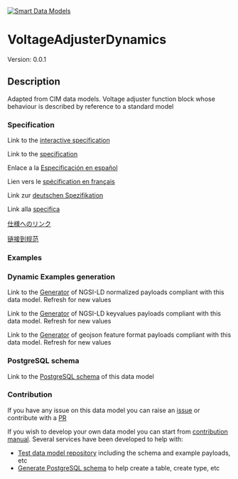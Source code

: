 [![Smart Data Models](https://smartdatamodels.org/wp-content/uploads/2022/01/SmartDataModels_logo.png "Logo")](https://smartdatamodels.org)
# VoltageAdjusterDynamics
Version: 0.0.1

## Description 

Adapted from CIM data models. Voltage adjuster function block whose behaviour is described by reference to a standard model
### Specification

Link to the [interactive specification](https://swagger.lab.fiware.org/?url=https://smart-data-models.github.io/dataModel.EnergyCIM/VoltageAdjusterDynamics/swagger.yaml)

Link to the [specification](https://github.com/smart-data-models/dataModel.EnergyCIM/blob/master/VoltageAdjusterDynamics/doc/spec.md)

Enlace a la [Especificación en español](https://github.com/smart-data-models/dataModel.EnergyCIM/blob/master/VoltageAdjusterDynamics/doc/spec_ES.md)

Lien vers le [spécification en français](https://github.com/smart-data-models/dataModel.EnergyCIM/blob/master/VoltageAdjusterDynamics/doc/spec_FR.md)

Link zur [deutschen Spezifikation](https://github.com/smart-data-models/dataModel.EnergyCIM/blob/master/VoltageAdjusterDynamics/doc/spec_DE.md)

Link alla [specifica](https://github.com/smart-data-models/dataModel.EnergyCIM/blob/master/VoltageAdjusterDynamics/doc/spec_IT.md)

[仕様へのリンク](https://github.com/smart-data-models/dataModel.EnergyCIM/blob/master/VoltageAdjusterDynamics/doc/spec_JA.md)

[链接到规范](https://github.com/smart-data-models/dataModel.EnergyCIM/blob/master/VoltageAdjusterDynamics/doc/spec_ZH.md)
### Examples
### Dynamic Examples generation

Link to the [Generator](https://smartdatamodels.org/extra/ngsi-ld_generator.php?schemaUrl=https://raw.githubusercontent.com/smart-data-models/dataModel.EnergyCIM/master/VoltageAdjusterDynamics/schema.json&email=info@smartdatamodels.org) of NGSI-LD normalized payloads compliant with this data model. Refresh for new values

Link to the [Generator](https://smartdatamodels.org/extra/ngsi-ld_generator_keyvalues.php?schemaUrl=https://raw.githubusercontent.com/smart-data-models/dataModel.EnergyCIM/master/VoltageAdjusterDynamics/schema.json&email=info@smartdatamodels.org) of NGSI-LD keyvalues payloads compliant with this data model. Refresh for new values

Link to the [Generator](https://smartdatamodels.org/extra/geojson_features_generator.php?schemaUrl=https://raw.githubusercontent.com/smart-data-models/dataModel.EnergyCIM/master/VoltageAdjusterDynamics/schema.json&email=info@smartdatamodels.org) of geojson feature format payloads compliant with this data model. Refresh for new values
### PostgreSQL schema

Link to the [PostgreSQL schema](https://github.com/smart-data-models/dataModel.EnergyCIM/blob/master/VoltageAdjusterDynamics/schema.sql) of this data model
### Contribution

 If you have any issue on this data model you can raise an [issue](https://github.com/smart-data-models/dataModel.EnergyCIM/issues)  or contribute with a [PR](https://github.com/smart-data-models/dataModel.EnergyCIM/pulls)

 If you wish to develop your own data model you can start from [contribution manual](https://bit.ly/contribution_manual). Several services have been developed to help with: 
 - [Test data model repository](https://smartdatamodels.org/index.php/data-models-contribution-api/) including the schema and example payloads, etc
 - [Generate PostgreSQL schema](https://smartdatamodels.org/index.php/sql-service/) to help create a table, create type, etc